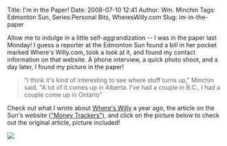 Title: I'm in the Paper!
Date: 2008-07-10 12:41
Author: Wm. Minchin
Tags: Edmonton Sun, Series:Personal Bits, WheresWilly.com
Slug: im-in-the-paper

Allow me to indulge in a little self-aggrandization -- I was in the paper
last Monday! I guess a reporter at the Edmonton Sun found a bill in her
pocket marked Where's Willy.com, took a look at it, and found my contact
information on that website. A phone interview, a quick photo shoot, and
a day later, I found my picture in the paper!

> "I think it's kind of interesting to see where stuff turns up,"
> Minchin said. "A lot of it comes up in Alberta. I've had a couple in
> B.C., I had a couple come up in Ontario"

Check out what I wrote about [Where's
Willy](http://blog.minchin.ca/2007/03/wheres-willy.html) a year ago, the
article on the Sun's website (["Money
Trackers"](http://edmontonsun.com/News/Canada/2008/07/07/6085566-sun.html)),
and click on the picture below to check out the original article,
picture included!

[![](http://2.bp.blogspot.com/_fWUoqQ2t4Js/SHbrlErF9dI/AAAAAAAAAlc/QuUduy4ds5Y/s400/Edmonton+Sun+-+Money+Trackers.jpg)](http://2.bp.blogspot.com/_fWUoqQ2t4Js/SHbrlErF9dI/AAAAAAAAAlc/QuUduy4ds5Y/s1600-h/Edmonton+Sun+-+Money+Trackers.jpg) 
